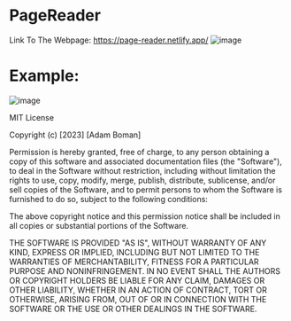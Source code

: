 # PageReader
Link To The Webpage: https://page-reader.netlify.app/
![image](https://github.com/ajboman/PageReader/assets/89932630/93a2317d-4786-4fe5-bf8a-c28c8bf24acc)
# Example:
![image](https://github.com/ajboman/PageReader/assets/89932630/b5615269-0591-4b71-a79a-cd42f5da0e78)


MIT License

Copyright (c) [2023] [Adam Boman]

Permission is hereby granted, free of charge, to any person obtaining a copy
of this software and associated documentation files (the "Software"), to deal
in the Software without restriction, including without limitation the rights
to use, copy, modify, merge, publish, distribute, sublicense, and/or sell
copies of the Software, and to permit persons to whom the Software is
furnished to do so, subject to the following conditions:

The above copyright notice and this permission notice shall be included in all
copies or substantial portions of the Software.

THE SOFTWARE IS PROVIDED "AS IS", WITHOUT WARRANTY OF ANY KIND, EXPRESS OR
IMPLIED, INCLUDING BUT NOT LIMITED TO THE WARRANTIES OF MERCHANTABILITY,
FITNESS FOR A PARTICULAR PURPOSE AND NONINFRINGEMENT. IN NO EVENT SHALL THE
AUTHORS OR COPYRIGHT HOLDERS BE LIABLE FOR ANY CLAIM, DAMAGES OR OTHER
LIABILITY, WHETHER IN AN ACTION OF CONTRACT, TORT OR OTHERWISE, ARISING FROM,
OUT OF OR IN CONNECTION WITH THE SOFTWARE OR THE USE OR OTHER DEALINGS IN THE
SOFTWARE.
